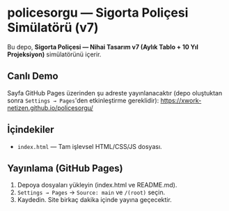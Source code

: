 # policesorgu — Sigorta Poliçesi Simülatörü (v7)

Bu depo, **Sigorta Poliçesi — Nihai Tasarım v7 (Aylık Tablo + 10 Yıl Projeksiyon)** simülatörünü içerir.

## Canlı Demo
Sayfa GitHub Pages üzerinden şu adreste yayınlanacaktır (depo oluştuktan sonra `Settings → Pages`'den etkinleştirme gereklidir):
https://xwork-netizen.github.io/policesorgu/

## İçindekiler
- `index.html` — Tam işlevsel HTML/CSS/JS dosyası.

## Yayınlama (GitHub Pages)
1. Depoya dosyaları yükleyin (index.html ve README.md).
2. `Settings → Pages` → `Source: main` ve `/(root)` seçin.
3. Kaydedin. Site birkaç dakika içinde yayına geçecektir.
